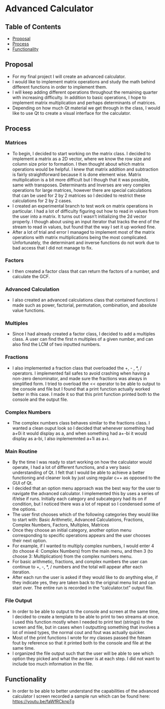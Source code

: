# Advanced Calculator
## Table of Contents
* [Proposal](#Proposal)
* [Process](#Process)
* [Functionality](#Functionality) 

## Proposal 
* For my final project I will create an advanced calculator. 
* I would like to implement matrix operations and study the math behind different functions in order to implement them. 
* I will keep adding different operations throughout the remaining quarter with increasing difficulty. In addition to basic operations, I hope to implement matrix multiplication and perhaps determinants of matrices. 
* Depending on how much Qt material we get through in the class, I would like to use Qt to create a visual interface for the calculator. 

## Process
### Matrices 
* To begin, I decided to start working on the matrix class. I decided to implement a matrix as a 2D vector, where we know the row size and column size prior to formation. I then thought about which matrix operations would be helpful. I knew that matrix addition and subtraction is fairly straightforward because it is done element wise. Matrix multiplication is a bit more difficult but I though that it was possible, same with transposes. Determinants and Inverses are very complex operations for large matrices, however there are special calculations that can be used for 2 by 2 matrices so I decided to restrict these calculations for 2 by 2 cases. 
* I created an experimental branch to test work on matrix operations in particular. I had a lot of difficulty figuring out how to read in values from the user into a matrix. It turns out I wasn’t initializing the 2d vector properly. I though about using an input iterator that tracks the end of the stream to read in values, but found that the way I set it up worked fine. 
* After a lot of trial and error I managed to implement most of the matrix operations with matrix multiplications being the most complicated. Unfortunately, the determinant and inverse functions do not work due to bad access that I did not manage to fix. 
### Factors
* I then created a factor class that can return the factors of a number, and calculate the GCF. 
### Advanced Calculation
* I also created an advanced calculations class that contained functions I made such as power, factorial, permutation, combination, and absolute value functions. 
### Multiples
* Since I had already created a factor class, I decided to add a multiples class. A user can find the first n multiples of a given number, and can also find the LCM of two inputted numbers. 
### Fractions 
* I also implemented a fraction class that overloaded the +, - , *, / operators. I implemented fail safes to avoid crashing when having a non-zero denominator, and made sure the fractions was always in simplified form. I tried to overload the << operator to be able to output to the console and file but I found that a print function actually worked better in this case. I made it so that this print function printed both to the console and the output file. 
### Complex Numbers 
* The complex numbers class behaves similar to the fractions class. I wanted a clean ouput look so I decided that whenever something had a+0i it would display as a, and when something had a+-bi it would display as a-bi, I also inplememnted a+1i as a+i. 
### Main Routine 
* By the time I was ready to start working on how the calculator would operate, I had a lot of different functions, and a very basic understanding of Qt. I felt that I would be able to achieve a better functioning and cleaner look by just using regular c++ as opposed to the GUI of Qt. 
* I decided that an option menu approach was the best way for the user to navigate the advanced calculator. I implemented this by uses a series of if/else if runs. Initially each category and subcategory had its on if condition, but I noticed there was a lot of repeat so I condensed some of the options. 
* The user first chooses which of the following categories they would like to start with: Basic Arithmetic, Advanced Calculations, Fractions, Complex Numbers, Factors, Multiples, Matrices
* Once they choose an initial category, another option menu corresponding to specific operations appears and the user chooses their next option. 
* For example, if I wanted to multiply complex numbers, I would enter 4 (to choose 4: Complex Numbers) from the main menu, and then 3 (to choose 3: Multiplication) from the complex numbers menu.
* For basic arithmetic, fractions, and complex numbers the user can continue to +, -, *, / numbers and the total will appear after each iteration. 
* After each run the user is asked if they would like to do anything else, if they indicate yes, they are taken back to the original menu list and can start over. The entire run is recorded in the “calculator.txt” output file. 
### File Output 
* In order to be able to output to the console and screen at the same time, I decided to create a template to be able to print to two streams at once. I used this function mostly when I needed to print text (strings) to the screen and file, but in cases when I outputting something that involves a lot of mixed types, the normal cout and fout was actually quicker. 
* Most of the print functions I wrote for my classes passed the fsteam fout by reference so that it printed both to the console and file at the same time. 
* I organized the file output such that the user will be able to see which option they picked and what the answer is at each step. I did not want to include too much information in the file. 

## Functionality
* In order to be able to better understand the capabilities of the advanced calculator I screen recorded a sample run which can be found here: https://youtu.be/faWfRCknpTg 
